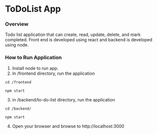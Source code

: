 # ToDoList App

### Overview
Todo list application that can create, read, update, delete, and mark completed. Front end is developed using react and backend is developed using node.

### How to Run Application

1. Install node to run app.
2. In /frontend directory, run the application

`cd /frontend`

`npm start`

3. in /backend/to-do-list directory,  run the application

`cd /backend/`

`npm start`

4. Open your browser and browse to http://localhost:3000
